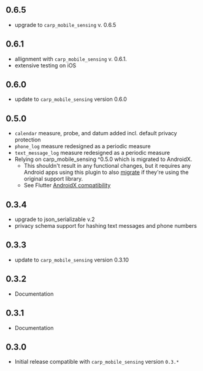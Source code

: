 ## 0.6.5
* upgrade to `carp_mobile_sensing` v. 0.6.5

## 0.6.1
* allignment with `carp_mobile_sensing` v. 0.6.1.
* extensive testing on iOS 

## 0.6.0
* update to `carp_mobile_sensing` version 0.6.0

## 0.5.0
* `calendar` measure, probe, and datum added incl. default privacy protection 
* `phone_log` measure redesigned as a periodic measure
* `text_message_log` measure redesigned as a periodic measure
* Relying on carp_mobile_sensing ^0.5.0 which is migrated to AndroidX.
   * This shouldn't result in any functional changes, but it requires any Android apps using this plugin to also 
[migrate](https://developer.android.com/jetpack/androidx/migrate) if they're using the original support library. 
   * See Flutter [AndroidX compatibility](https://flutter.dev/docs/development/packages-and-plugins/androidx-compatibility)


## 0.3.4
* upgrade to json_serializable v.2
* privacy schema support for hashing text messages and phone numbers

## 0.3.3
* update to `carp_mobile_sensing` version 0.3.10

## 0.3.2
* Documentation

## 0.3.1
* Documentation

## 0.3.0
* Initial release compatible with `carp_mobile_sensing` version `0.3.*`
